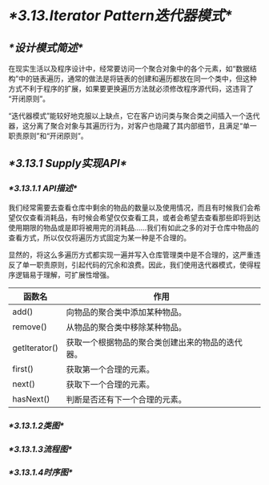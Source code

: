 # ***\*3.13.Iterator Pattern迭代器模式\****

## ***\*设计模式简述\****

  在现实生活以及程序设计中，经常要访问一个聚合对象中的各个元素，如“数据结构”中的链表遍历，通常的做法是将链表的创建和遍历都放在同一个类中，但这种方式不利于程序的扩展，如果要更换遍历方法就必须修改程序源代码，这违背了 “开闭原则”。

  “迭代器模式”能较好地克服以上缺点，它在客户访问类与聚合类之间插入一个迭代器，这分离了聚合对象与其遍历行为，对客户也隐藏了其内部细节，且满足“单一职责原则”和“开闭原则”。

## ***\*3.13.1 Supply实现API\****

### ***\*3.13.1.1 API描述\****

  我们经常需要去查看仓库中剩余的物品的数量以及使用情况，而且有时候我们会希望仅仅查看消耗品，有时候会希望仅仅查看工具，或者会希望去查看那些即将到达使用期限的物品或是即将被用完的消耗品……我们有如此之多的对于仓库中物品的查看方式，所以仅仅将遍历方式固定为某一种是不合理的。

  显然的，将这么多遍历方式都实现一遍并写入仓库管理类中是不合理的，这严重违反了单一职责原则，引起代码的冗余和浪费。因此，我们使用迭代器模式，使得程序逻辑易于理解，可扩展性增强。

| 函数名        | 作用                                             |
| ------------- | ------------------------------------------------ |
| add()         | 向物品的聚合类中添加某种物品。                   |
| remove()      | 从物品的聚合类中移除某种物品。                   |
| getIterator() | 获取一个根据物品的聚合类创建出来的物品的迭代器。 |
| first()       | 获取第一个合理的元素。                           |
| next()        | 获取下一个合理的元素。                           |
| hasNext()     | 判断是否还有下一个合理的元素。                   |

 

### ***\*3.13.1.2类图\****

### ***\*3.13.1.3流程图\****

### ***\*3.13.1.4时序图\****

